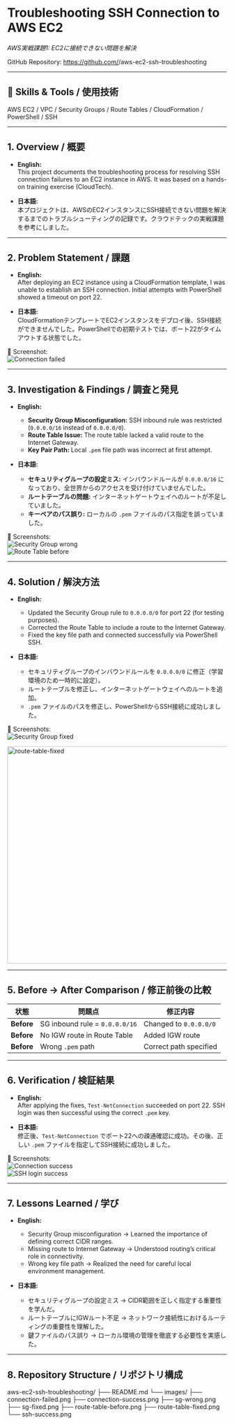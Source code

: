 # Troubleshooting SSH Connection to AWS EC2  
_AWS実戦課題1: EC2に接続できない問題を解決_

GitHub Repository: https://github.com/<username>/aws-ec2-ssh-troubleshooting  

---

## 🔧 Skills & Tools / 使用技術

AWS EC2 / VPC / Security Groups / Route Tables / CloudFormation / PowerShell / SSH  

---

## 1. Overview / 概要

* **English:**  
  This project documents the troubleshooting process for resolving SSH connection failures to an EC2 instance in AWS. It was based on a hands-on training exercise (CloudTech).  

* **日本語:**  
  本プロジェクトは、AWSのEC2インスタンスにSSH接続できない問題を解決するまでのトラブルシューティングの記録です。クラウドテックの実戦課題を参考にしました。  

---

## 2. Problem Statement / 課題

* **English:**  
  After deploying an EC2 instance using a CloudFormation template, I was unable to establish an SSH connection. Initial attempts with PowerShell showed a timeout on port 22.  

* **日本語:**  
  CloudFormationテンプレートでEC2インスタンスをデプロイ後、SSH接続ができませんでした。PowerShellでの初期テストでは、ポート22がタイムアウトする状態でした。  

📸 Screenshot:  
![Connection failed](images/connection-failed.png)  

---

## 3. Investigation & Findings / 調査と発見

* **English:**  
  - **Security Group Misconfiguration:** SSH inbound rule was restricted (`0.0.0.0/16` instead of `0.0.0.0/0`).  
  - **Route Table Issue:** The route table lacked a valid route to the Internet Gateway.  
  - **Key Pair Path:** Local `.pem` file path was incorrect at first attempt.  

* **日本語:**  
  - **セキュリティグループの設定ミス:** インバウンドルールが `0.0.0.0/16` になっており、全世界からのアクセスを受け付けていませんでした。  
  - **ルートテーブルの問題:** インターネットゲートウェイへのルートが不足していました。  
  - **キーペアのパス誤り:** ローカルの `.pem` ファイルのパス指定を誤っていました。  

📸 Screenshots:  
![Security Group wrong](images/sg-wrong.png)  
![Route Table before](images/route-table-before.png)  

---

## 4. Solution / 解決方法

* **English:**  
  - Updated the Security Group rule to `0.0.0.0/0` for port 22 (for testing purposes).  
  - Corrected the Route Table to include a route to the Internet Gateway.  
  - Fixed the key file path and connected successfully via PowerShell SSH.  

* **日本語:**  
  - セキュリティグループのインバウンドルールを `0.0.0.0/0` に修正（学習環境のため一時的に設定）。  
  - ルートテーブルを修正し、インターネットゲートウェイへのルートを追加。  
  - `.pem` ファイルのパスを修正し、PowerShellからSSH接続に成功しました。  

📸 Screenshots:  
![Security Group fixed](images/sg-fixed.png)  

<img width="1965" height="498" alt="route-table-fixed " src="https://github.com/user-attachments/assets/cc702569-4bb2-40ee-b471-29df8ba5f6c1" />

---

## 5. Before → After Comparison / 修正前後の比較

| 状態 | 問題点 | 修正内容 |
|------|--------|----------|
| **Before** | SG inbound rule = `0.0.0.0/16` | Changed to `0.0.0.0/0` |
| **Before** | No IGW route in Route Table | Added IGW route |
| **Before** | Wrong `.pem` path | Correct path specified |

---

## 6. Verification / 検証結果

* **English:**  
  After applying the fixes, `Test-NetConnection` succeeded on port 22. SSH login was then successful using the correct `.pem` key.  

* **日本語:**  
  修正後、`Test-NetConnection` でポート22への疎通確認に成功。その後、正しい `.pem` ファイルを指定してSSH接続に成功しました。  

📸 Screenshots:  
![Connection success](images/connection-success.png)  
![SSH login success](images/ssh-success.png)  

---

## 7. Lessons Learned / 学び

* **English:**  
  - Security Group misconfiguration → Learned the importance of defining correct CIDR ranges.  
  - Missing route to Internet Gateway → Understood routing’s critical role in connectivity.  
  - Wrong key file path → Realized the need for careful local environment management.  

* **日本語:**  
  - セキュリティグループの設定ミス → CIDR範囲を正しく指定する重要性を学んだ。  
  - ルートテーブルにIGWルート不足 → ネットワーク接続性におけるルーティングの重要性を理解した。  
  - 鍵ファイルのパス誤り → ローカル環境の管理を徹底する必要性を実感した。  

---

## 8. Repository Structure / リポジトリ構成

aws-ec2-ssh-troubleshooting/
├── README.md
└── images/
├── connection-failed.png
├── connection-success.png
├── sg-wrong.png
├── sg-fixed.png
├── route-table-before.png
├── route-table-fixed.png
└── ssh-success.png
